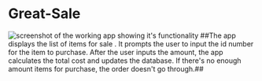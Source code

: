 # Great-Sale
![screenshot of the working app showing it's functionality](screen_shot1)
##The app displays the list of items for sale .
It prompts the user to input the id number for the item to purchase.
After the user inputs the amount, the app calculates the total cost and updates the database.
If there's no enough amount items for purchase, the order doesn't go through.##
